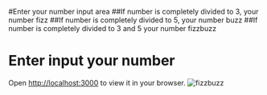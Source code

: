 #Enter your number input area
##If number is completely divided to 3, your number fizz
##If number is completely divided to 5, your number buzz
##If number is completely divided to 3 and 5 your number fizzbuzz

# Enter input your number

Open [http://localhost:3000](http://localhost:3000) to view it in your browser.
![fizzbuzz](https://user-images.githubusercontent.com/116573908/212447793-b882a74e-199d-4ec1-8376-78defbdfe310.png)
